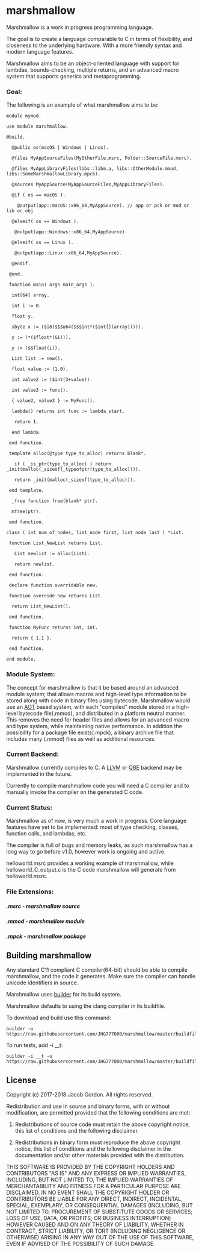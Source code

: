 # marshmallow


Marshmallow is a work in progress programming language.

The goal is to create a language comparable to C in terms of flexibility, and closeness to the underlying hardware. With a more friendly syntax and modern language features.

Marshmallow aims to be an object-oriented language with support for lambdas, bounds-checking, multiple returns, and an advanced macro system that supports generics and metaprogramming.

### Goal:

The following is an example of what marshmallow aims to be:

	module mymod.

    use module marshmallow.

    @build.

      @public os(macOS | Windows | Linux).

      @files MyAppSourceFiles(MyOtherFile.msrc, Folder::SourceFile.msrc).

      @files MyAppLibraryFiles(libs::libm.a, libs::OtherModule.mmod, libs::SomeMarshmallowLibrary.mpck).

      @sources MyAppSource(MyAppSourceFiles,MyAppLibraryFiles).

      @if ( os == macOS ).

        @output(app::macOS::x86_64,MyAppSource). // app or pck or mod or lib or obj

      @elseif( os == Windows ).

       @output(app::Windows::x86_64,MyAppSource).

      @elseif( os == Linux ).

       @output(app::Linux::x86_64,MyAppSource).

      @endif.

     @end.

     function main( args main_args ).

      int[64] array.

      int i := 0.

      float y.

      sbyte x := ($i8($$$u64($$$int*($int[](array))))).

      y := (*($float*(&i))).

      y := ($$float(i)).
 
      List list := new().

      float value := (1.0).

      int value2 := ($int(3+value)).

      int value3 := func().

      { value2, value3 } := MyFunc().

      lambda() returns int func := lambda_start.

       return 1.

      end lambda.

     end function.

     template alloc(@type type_to_alloc) returns blank*.

       if ( _is_ptr(type_to_alloc) ) return _init(malloc(_sizeof(_typeofptr(type_to_alloc)))).

       return _init(malloc(_sizeof(type_to_alloc))).

     end template.

      _free function free(blank* ptr).

      mfree(ptr).

     end function.

    class ( int num_of_nodes, list_node first, list_node last ) *List.

     function List_NewList returns List.

       List newlist := alloc(List).

       return newlist.

     end function.

     declare function overridable new.

     function override new returns List.

      return List_NewList().

     end function.

     function MyFunc returns int, int.

      return { 1,1 }.

     end function.

    end module.

### Module System:

The concept for marshmallow is that it be based around an advanced module system; that allows macros and high-level type information to be stored along with code in binary files using bytecode. Marshmallow would use an [AOT](https://en.wikipedia.org/wiki/Ahead-of-time_compilation) based system, with each "compiled" module stored in a high-level bytecode file(.mmod), and distributed in a platform neutral manner. This removes the need for header files and allows for an advanced macro and type system, while maintaining native performance. In addition the possibility for a package file exists(.mpck), a binary archive file that includes many (.mmod) files as well as additional resources.

### Current Backend:

Marshmallow currently compiles to C. A [LLVM](https://llvm.org) or [QBE](https://c9x.me/compile/) backend may be implemented in the future.

Currently to compile marshmallow code you will need a C compiler and to manually invoke the compiler on the generated C code.

### Current Status:

Marshmallow as of now, is very much a work in progress. Core language features have yet to be implemented: most of type checking, classes, function calls, and lambdas, etc.

The compiler is full of bugs and memory leaks, as such marshmallow has a long way to go before v1.0, however work is ongoing and active.

helloworld.msrc provides a working example of marshmallow, while helloworld\_C_output.c is the C code marshmallow will  generate from helloworld.msrc.

### File Extensions:

##### .msrc - marshmallow source

##### .mmod - marshmallow module

##### .mpck - marshmallow package

## Building marshmallow

Any standard C11 compliant C compiler(64-bit) should be able to compile marshmallow, and the code it generates. Make sure the compiler can handle unicode identifiers in source.

Marshmallow uses [builder][1] for its build system.

[1]:https://github.com/JHG777000/builder

Marshmallow defaults to using the clang compiler in its buildfile.

To download and build use this command:

	builder -u https://raw.githubusercontent.com/JHG777000/marshmallow/master/buildfile
	
To run tests, add -i __t:

	builder -i __t -u https://raw.githubusercontent.com/JHG777000/marshmallow/master/buildfile 
## License


 Copyright (c) 2017-2018 Jacob Gordon. All rights reserved.
 
 Redistribution and use in source and binary forms, with or without modification, are permitted provided that the following conditions are met:
 
 1. Redistributions of source code must retain the above copyright notice, this list of conditions and the following disclaimer.
 
 2. Redistributions in binary form must reproduce the above copyright notice, this list of conditions and the following disclaimer in the
 documentation and/or other materials provided with the distribution.
 
 THIS SOFTWARE IS PROVIDED BY THE COPYRIGHT HOLDERS AND CONTRIBUTORS "AS IS" AND ANY EXPRESS OR IMPLIED WARRANTIES, INCLUDING, BUT NOT LIMITED TO, THE
 IMPLIED WARRANTIES OF MERCHANTABILITY AND FITNESS FOR A PARTICULAR PURPOSE ARE DISCLAIMED. IN NO EVENT SHALL THE COPYRIGHT HOLDER OR CONTRIBUTORS BE LIABLE
 FOR ANY DIRECT, INDIRECT, INCIDENTAL, SPECIAL, EXEMPLARY, OR CONSEQUENTIAL DAMAGES (INCLUDING, BUT NOT LIMITED TO, PROCUREMENT OF SUBSTITUTE GOODS OR
 SERVICES; LOSS OF USE, DATA, OR PROFITS; OR BUSINESS INTERRUPTION) HOWEVER CAUSED AND ON ANY THEORY OF LIABILITY, WHETHER IN CONTRACT, STRICT LIABILITY, OR
 TORT (INCLUDING NEGLIGENCE OR OTHERWISE) ARISING IN ANY WAY OUT OF THE USE OF THIS SOFTWARE, EVEN IF ADVISED OF THE POSSIBILITY OF SUCH DAMAGE.
 
